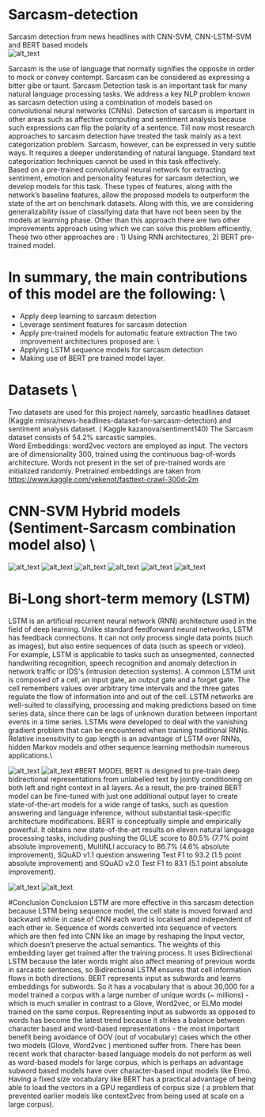 # Sarcasm-detection
Sarcasm detection from news headlines with CNN-SVM, CNN-LSTM-SVM and BERT based models
<br/>
![alt_text](images/11.PNG)

Sarcasm is the use of language that normally signifies the opposite in order to mock or convey contempt. 
Sarcasm can be considered as expressing a bitter gibe or taunt. Sarcasm Detection task is an important task for many natural language processing tasks.
We address a key NLP problem known as sarcasm detection using a combination of models based on convolutional neural networks (CNNs). 
Detection of sarcasm is important in other areas such as affective computing and sentiment analysis because such expressions can flip the polarity of a sentence.
Till now most research approaches to sarcasm detection have treated the task mainly as a text categorization problem. Sarcasm, however, can be expressed in very subtle ways.
It requires a deeper understanding of natural language. Standard text categorization techniques cannot be used in this task effectively. \
Based on a pre-trained convolutional neural network for extracting sentiment, emotion and personality features for sarcasm detection, we develop models for this task.
These types of features, along with the network’s baseline features, allow the proposed models to outperform the state of the art on benchmark datasets. 
Along with this, we are considering generalizability issue of classifying data that have not been seen by the models at learning phase. 
Other than this approach there are two other improvements approach using which we can solve this problem efficiently. 
These two other approaches are : 1) Using RNN architectures, 2) BERT pre-trained model.
<br/>

# In summary, the main contributions of this model are the following: \
+	Apply deep learning to sarcasm detection
+	Leverage sentiment features for sarcasm detection
+	Apply pre-trained models for automatic feature extraction
The two improvement architectures proposed are: \
+	Applying LSTM sequence models for sarcasm detection
+	Making use of BERT pre trained model layer.

# Datasets \
Two datasets are used for this project namely, sarcastic headlines dataset (Kaggle rmisra/news-headlines-dataset-for-sarcasm-detection) and sentiment analysis dataset. ( Kaggle kazanova/sentiment140) 
The Sarcasm dataset consists of 54.2% sarcastic samples.\
Word Embeddings: word2vec vectors are employed as input. The vectors are of dimensionality 300, trained using the continuous bag-of-words architecture. Words not present in the set of pre-trained words are initialized randomly. 
Pretrained embeddings are taken from https://www.kaggle.com/yekenot/fasttext-crawl-300d-2m

# CNN-SVM Hybrid models (Sentiment-Sarcasm combination model also) \
![alt_text](images/1.PNG)
![alt_text](images/2.PNG)
![alt_text](images/3.PNG)
![alt_text](images/4.PNG)
![alt_text](images/5.PNG)
![alt_text](images/6.PNG)


# 	Bi-Long short-term memory (LSTM)
LSTM is an artificial recurrent neural network (RNN) architecture used in the field of deep learning. Unlike standard feedforward neural networks, 
LSTM has feedback connections. It can not only process single data points (such as images), but also entire sequences of data (such as speech or video).
For example, LSTM is applicable to tasks such as unsegmented, connected handwriting recognition, speech recognition and anomaly detection in network 
traffic or IDS's (intrusion detection systems). A common LSTM unit is composed of a cell, an input gate, an output gate and a forget gate. The cell remembers 
values over arbitrary time intervals and the three gates regulate the flow of information into and out of the cell. LSTM networks are well-suited to classifying,
processing and making predictions based on time series data, since there can be lags of unknown duration between important events in a time series. LSTMs were developed
to deal with the vanishing gradient problem that can be encountered when training traditional RNNs.
Relative insensitivity to gap length is an advantage of LSTM over RNNs, hidden Markov models and other sequence learning methodsin numerous applications.\

![alt_text](images/7.PNG)
![alt_text](images/8.PNG)
#BERT MODEL
BERT is designed to pre-train deep bidirectional representations from unlabelled text by jointly conditioning on both left and right context in all layers. As a result, the pre-trained BERT model can be fine-tuned with just one additional output layer to create state-of-the-art models for a wide range of tasks, such as question answering and language inference, without substantial task-specific architecture modifications.
BERT is conceptually simple and empirically powerful. It obtains new state-of-the-art results on eleven natural language processing tasks, including pushing the GLUE score to 80.5% (7.7% point absolute improvement), MultiNLI accuracy to 86.7% (4.6% absolute improvement), SQuAD v1.1 question answering Test F1 to 93.2 (1.5 point absolute improvement) and SQuAD v2.0 Test F1 to 83.1 (5.1 point absolute improvement).

![alt_text](images/9.PNG)
![alt_text](images/10.PNG)

#Conclusion
Conclusion
LSTM are more effective in this sarcasm detection because LSTM being sequence model, the cell state is moved forward and backward while in case of CNN each word is localised and  independent of each other ie. Sequence of words converted into sequence of vectors which are then fed into CNN like an image by reshaping the Input vector, which doesn’t preserve the actual semantics. The weights of this embedding layer get trained after the training process. It uses Bidirectional LSTM because the later words might also affect meaning of previous words in sarcastic sentences, so Bidirectional LSTM ensures that cell information flows in both directions.
BERT represents input as subwords and learns embeddings for subwords. So it has a vocabulary that is about 30,000 for a model trained a corpus with a large number of unique words (~ millions) - which is much smaller in contrast to a Glove, Word2vec, or ELMo model trained on the same corpus. Representing input as subwords as opposed to words has become the latest trend because it strikes a balance between character based and word-based representations - the most important benefit being avoidance of OOV (out of vocabulary) cases which the other two models (Glove, Word2vec ) mentioned suffer from. There has been recent work that character-based language models do not perform as well as word-based models for large corpus, which is perhaps an advantage subword based models have over character-based input models like Elmo. Having a fixed size vocabulary like BERT has a practical advantage of being able to load the vectors in a GPU regardless of corpus size ( a problem that prevented earlier models like context2vec from being used at scale on a large corpus).
